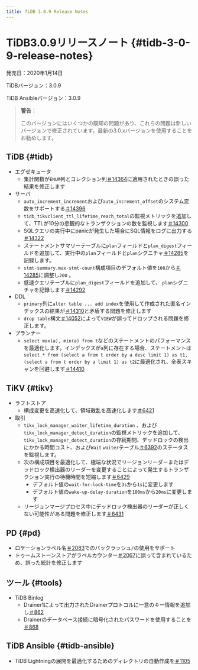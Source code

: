 ```yaml
---
title: TiDB 3.0.9 Release Notes
---
```


# TiDB3.0.9リリースノート {#tidb-3-0-9-release-notes}

発売日：2020年1月14日

TiDBバージョン：3.0.9

TiDB Ansibleバージョン：3.0.9

> **警告：**
>
> このバージョンにはいくつかの既知の問題があり、これらの問題は新しいバージョンで修正されています。最新の3.0.xバージョンを使用することをお勧めします。

## TiDB {#tidb}

-   エグゼキュータ
    -   集計関数が`ENUM`列とコレクション列[＃14364](https://github.com/pingcap/tidb/pull/14364)に適用されたときの誤った結果を修正します
-   サーバ
    -   `auto_increment_increment`および`auto_increment_offset`のシステム変数をサポートする[＃14396](https://github.com/pingcap/tidb/pull/14396)
    -   `tidb_tikvclient_ttl_lifetime_reach_total`の監視メトリックを追加して、TTLが10分の悲観的なトランザクションの数を監視します[＃14300](https://github.com/pingcap/tidb/pull/14300)
    -   SQLクエリの実行中にpanicが発生した場合にSQL情報をログに出力する[＃14322](https://github.com/pingcap/tidb/pull/14322)
    -   ステートメントサマリーテーブルに`plan`フィールドと`plan_digest`フィールドを追加して、実行中の`plan`フィールドと`plan`シグニチャ[＃14285](https://github.com/pingcap/tidb/pull/14285)を記録します。
    -   `stmt-summary.max-stmt-count`構成項目のデフォルト値を`100`から[＃14285](https://github.com/pingcap/tidb/pull/14285)に調整し`200` 。
    -   低速クエリテーブルに`plan_digest`フィールドを追加して、 `plan`シグニチャを記録します[＃14292](https://github.com/pingcap/tidb/pull/14292)
-   DDL
    -   `primary`列に`alter table ... add index`を使用して作成された匿名インデックスの結果が[＃14310](https://github.com/pingcap/tidb/pull/14310)と矛盾する問題を修正します
    -   `drop table`構文[＃14052](https://github.com/pingcap/tidb/pull/14052)によって`VIEW`が誤ってドロップされる問題を修正します。
-   プランナー
    -   `select max(a), min(a) from t`などのステートメントのパフォーマンスを最適化します。インデックスが`a`列に存在する場合、ステートメントは`select * from (select a from t order by a desc limit 1) as t1, (select a from t order by a limit 1) as t2`に最適化され、全表スキャンを回避します[＃14410](https://github.com/pingcap/tidb/pull/14410)

## TiKV {#tikv}

-   ラフトストア
    -   構成変更を高速化して、領域散乱を高速化します[＃6421](https://github.com/tikv/tikv/pull/6421)
-   取引
    -   `tikv_lock_manager_waiter_lifetime_duration` 、および`tikv_lock_manager_detect_duration`の監視メトリックを追加して、 `tikv_lock_manager_detect_duration`の存続期間、デッドロックの検出にかかる時間コスト、および`Wait` `waiter`テーブル[＃6392](https://github.com/tikv/tikv/pull/6392)のステータスを監視します。
    -   次の構成項目を最適化して、極端な状況でリージョンリーダーまたはデッドロック検出器のリーダーを変更することによって発生するトランザクション実行の待機時間を短縮します[＃6429](https://github.com/tikv/tikv/pull/6429)
        -   デフォルト値の`wait-for-lock-time`を`3s`から`1s`に変更します
        -   デフォルト値の`wake-up-delay-duration`を`100ms`から`20ms`に変更します
    -   リージョンマージプロセス中にデッドロック検出器のリーダーが正しくない可能性がある問題を修正します[＃6431](https://github.com/tikv/tikv/pull/6431)

## PD {#pd}

-   ロケーションラベル名[＃2083](https://github.com/pingcap/pd/pull/2083)でのバックラッシュ`/`の使用をサポート
-   トゥームストーンストアがラベルカウンター[＃2067](https://github.com/pingcap/pd/pull/2067)に誤って含まれているため、誤った統計を修正します

## ツール {#tools}

-   TiDB Binlog
    -   Drainer1によって出力されたDrainerプロトコルに一意のキー情報を追加し[＃862](https://github.com/pingcap/tidb-binlog/pull/862)
    -   Drainerのデータベース接続に暗号化されたパスワードを使用することを[＃868](https://github.com/pingcap/tidb-binlog/pull/868)

## TiDB Ansible {#tidb-ansible}

-   TiDB Lightningの展開を最適化するためのディレクトリの自動作成を[＃1105](https://github.com/pingcap/tidb-ansible/pull/1105)
